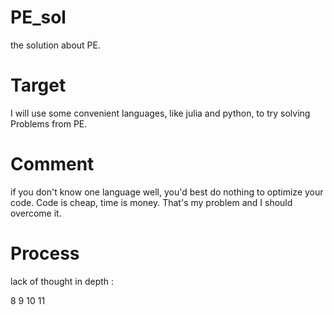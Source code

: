 # PE_sol
the solution about PE.

# Target

I will use some convenient languages, like julia and python, to try solving Problems from PE.

# Comment

if you don't know one language well, you'd best do nothing to optimize your code. Code is cheap, time is money.  That's my problem and I should overcome it.

# Process

lack of thought in depth :  

  8 9 10 11

